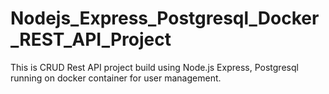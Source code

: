 # Nodejs_Express_Postgresql_Docker_REST_API_Project
This is CRUD Rest API project build using Node.js Express, Postgresql running on docker container for user management.

<!-- //Add connection string first from drivers -->
<!-- mongoose.connect(
  "mongodb+srv://admin:admin@rajcluster.twcoi6w.mongodb.net/Node-Api?retryWrites=true&w=majority&appName=rajCluster"
).then (() => {
  console.log("MongoDB connected successfully");
}).catch((err) => {
  console.error("MongoDB connection error:", err.message);
}); -->

<!-- Node-Api - Name of collection

                User - Name of table
 -->

 <!-- const userSchema = new mongoose.Schema({
  name: {
    type: String,
    required: true,
  },
  email: {
    type: String,
    required: true,
    unique: true,
  }, 
});

const UserModel = mongoose.model("User", userSchema); -->

<!-- To connect in local copy the string of MOngoDb for VS code -->
<!-- mongodb+srv://admin:admin@rajcluster.twcoi6w.mongodb.net/ -->